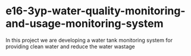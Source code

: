 # e16-3yp-water-quality-monitoring-and-usage-monitoring-system
In this project we are developing a water tank monitoring system for providing clean water and reduce the water wastage
